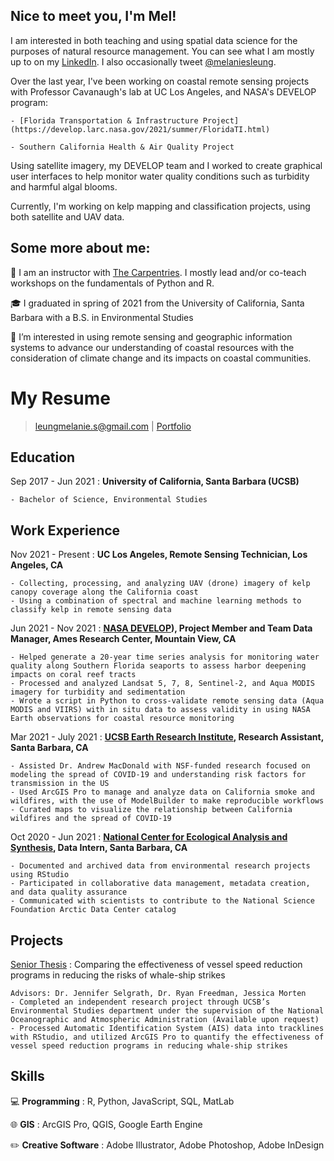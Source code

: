
## Nice to meet you, I'm Mel! 
I am interested in both teaching and using spatial data science for the purposes of natural resource management.
You can see what I am mostly up to on my [LinkedIn](https://linkedin.com/in/melaniesleung). I also occasionally tweet [@melaniesleung](https://twitter.com/melaniesleung).

Over the last year, I've been working on coastal remote sensing projects with Professor Cavanaugh's lab at UC Los Angeles, and NASA's DEVELOP program: 

    - [Florida Transportation & Infrastructure Project](https://develop.larc.nasa.gov/2021/summer/FloridaTI.html)
    
    - Southern California Health & Air Quality Project
    
Using satellite imagery, my DEVELOP team and I worked to create graphical user interfaces to help monitor water quality conditions such as turbidity and harmful algal blooms.

Currently, I'm working on kelp mapping and classification projects, using both satellite and UAV data. 

## Some more about me:

:herb: I am an instructor with [The Carpentries](https://carpentries.org/). I mostly lead and/or co-teach workshops on the fundamentals of Python and R.

:mortar_board: I graduated in spring of 2021 from the University of California, Santa Barbara with a B.S. in Environmental Studies

👯 I’m interested in using remote sensing and geographic information systems to advance our understanding of coastal resources with the consideration of climate change and its impacts on coastal communities.


My Resume
===========

> [leungmelanie.s@gmail.com](mailto:leungmelanie.s@gmail.com) |
> [Portfolio](https://melanieleung.wixsite.com/portfolio) 

Education
---------

Sep 2017 - Jun 2021
:   **University of California, Santa Barbara (UCSB)**

    - Bachelor of Science, Environmental Studies

Work Experience
---------------
Nov 2021 - Present
:   **UC Los Angeles, Remote Sensing Technician, Los Angeles, CA**

    - Collecting, processing, and analyzing UAV (drone) imagery of kelp canopy coverage along the California coast
    - Using a combination of spectral and machine learning methods to classify kelp in remote sensing data
    
Jun 2021 - Nov 2021
:   **[NASA DEVELOP](https://develop.larc.nasa.gov/)), Project Member and Team Data Manager, Ames Research Center, Mountain View, CA**

    - Helped generate a 20-year time series analysis for monitoring water quality along Southern Florida seaports to assess harbor deepening impacts on coral reef tracts
    - Processed and analyzed Landsat 5, 7, 8, Sentinel-2, and Aqua MODIS imagery for turbidity and sedimentation
    - Wrote a script in Python to cross-validate remote sensing data (Aqua MODIS and VIIRS) with in situ data to assess validity in using NASA Earth observations for coastal resource monitoring

Mar 2021 - July 2021
:   **[UCSB Earth Research Institute](https://www.eri.ucsb.edu/), Research Assistant, Santa Barbara, CA**

    - Assisted Dr. Andrew MacDonald with NSF-funded research focused on modeling the spread of COVID-19 and understanding risk factors for transmission in the US
    - Used ArcGIS Pro to manage and analyze data on California smoke and wildfires, with the use of ModelBuilder to make reproducible workflows
    - Curated maps to visualize the relationship between California wildfires and the spread of COVID-19
    
Oct 2020 - Jun 2021
:   **[National Center for Ecological Analysis and Synthesis](https://www.nceas.ucsb.edu/arctic-data-center), Data Intern, Santa Barbara, CA**

    - Documented and archived data from environmental research projects using RStudio
    - Participated in collaborative data management, metadata creation, and data quality assurance
    - Communicated with scientists to contribute to the National Science Foundation Arctic Data Center catalog

Projects
-----------------

[Senior Thesis](https://storymaps.arcgis.com/stories/f0d58d21daba467baf4ded74c31c767f)
:   Comparing the effectiveness of vessel speed reduction programs in reducing the risks of whale-ship strikes

    Advisors: Dr. Jennifer Selgrath, Dr. Ryan Freedman, Jessica Morten
    - Completed an independent research project through UCSB’s Environmental Studies department under the supervision of the National Oceanographic and Atmospheric Administration (Available upon request)
    - Processed Automatic Identification System (AIS) data into tracklines with RStudio, and utilized ArcGIS Pro to quantify the effectiveness of vessel speed reduction programs in reducing whale-ship strikes


Skills
------

:computer: **Programming**
:   R, Python, JavaScript, SQL, MatLab

:globe_with_meridians: **GIS**
:   ArcGIS Pro, QGIS, Google Earth Engine

:pencil2: **Creative Software**
:   Adobe Illustrator, Adobe Photoshop, Adobe InDesign
